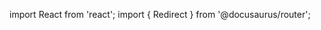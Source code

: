 import React from 'react';
import { Redirect } from '@docusaurus/router';

<Redirect to="/pages/index" />
